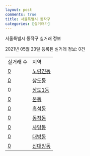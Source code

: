 ```yaml
---
layout: post
comments: true
title: 서울특별시 동작구
categories: [실거래가]
---
```


서울특별시 동작구 실거래 정보

2021년 05월 23일 등록된 실거래 정보: 0건


<table>
  <tr>
    <td>실거래 수</td>
    <td>지역</td>
  </tr>

  
  <tr>
    <td><a href="1159010100.html">0</a></td>
    <td><a href="1159010100.html">노량진동</a></td>
  </tr>
    

  <tr>
    <td><a href="1159010200.html">0</a></td>
    <td><a href="1159010200.html">상도동</a></td>
  </tr>
    

  <tr>
    <td><a href="1159010300.html">0</a></td>
    <td><a href="1159010300.html">상도1동</a></td>
  </tr>
    

  <tr>
    <td><a href="1159010400.html">0</a></td>
    <td><a href="1159010400.html">본동</a></td>
  </tr>
    

  <tr>
    <td><a href="1159010500.html">0</a></td>
    <td><a href="1159010500.html">흑석동</a></td>
  </tr>
    

  <tr>
    <td><a href="1159010600.html">0</a></td>
    <td><a href="1159010600.html">동작동</a></td>
  </tr>
    

  <tr>
    <td><a href="1159010700.html">0</a></td>
    <td><a href="1159010700.html">사당동</a></td>
  </tr>
    

  <tr>
    <td><a href="1159010800.html">0</a></td>
    <td><a href="1159010800.html">대방동</a></td>
  </tr>
    

  <tr>
    <td><a href="1159010900.html">0</a></td>
    <td><a href="1159010900.html">신대방동</a></td>
  </tr>
    


</table>
    